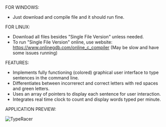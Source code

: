 
FOR WINDOWS:
- Just download and compile file and it should run fine.

FOR LINUX:
- Download all files besides "Single File Version" unless needed.
- To run "Single File Version" online, use website: https://www.onlinegdb.com/online_c_compiler (May be slow and have some issues running)

FEATURES:
- Implements fully functioning (colored) graphical user interface to type sentences in the command line. 
- Differentiates between incorrerect and correct letters with red spaces and green letters.
- Uses an array of pointers to display each sentence for user interaction.
- Integrates real time clock to count and display words typed per minute.

APPLICATION PREVIEW:

![TypeRacer](https://user-images.githubusercontent.com/110883231/210182441-251b4820-2dc4-4f1f-a556-1a61ccd44f27.gif)
